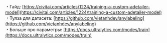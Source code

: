 ﹡Гайд: [https://civitai.com/articles/1224/training-a-custom-adetailer-model](https://civitai.com/articles/1224/training-a-custom-adetailer-model)  
﹡Тулза для датасета: [https://github.com/vietanhdev/anylabeling](https://github.com/vietanhdev/anylabeling)  
﹡Больше про параметры: [https://docs.ultralytics.com/modes/train](https://docs.ultralytics.com/modes/train)  
